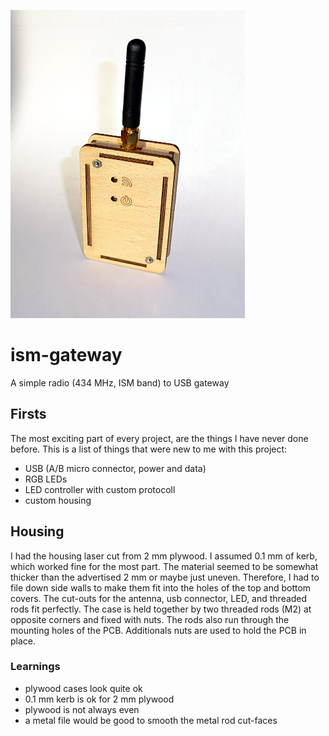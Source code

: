 ![](pictures/ism-gateway_finished_small.jpg)
# ism-gateway
A simple radio (434 MHz, ISM band) to USB gateway

## Firsts
The most exciting part of every project, are the things I have never done before.
This is a list of things that were new to me with this project:

  * USB (A/B micro connector, power and data)
  * RGB LEDs
  * LED controller with custom protocoll
  * custom housing

## Housing
I had the housing laser cut from 2 mm plywood.
I assumed 0.1 mm of kerb, which worked fine for the most part.
The material seemed to be somewhat thicker than the advertised 2 mm or maybe just uneven.
Therefore, I had to file down side walls to make them fit into the holes of the top and bottom covers.
The cut-outs for the antenna, usb connector, LED, and threaded rods fit perfectly.
The case is held together by two threaded rods (M2) at opposite corners and fixed with nuts.
The rods also run through the mounting holes of the PCB.
Additionals nuts are used to hold the PCB in place.

### Learnings
  * plywood cases look quite ok
  * 0.1 mm kerb is ok for 2 mm plywood
  * plywood is not always even
  * a metal file would be good to smooth the metal rod cut-faces
